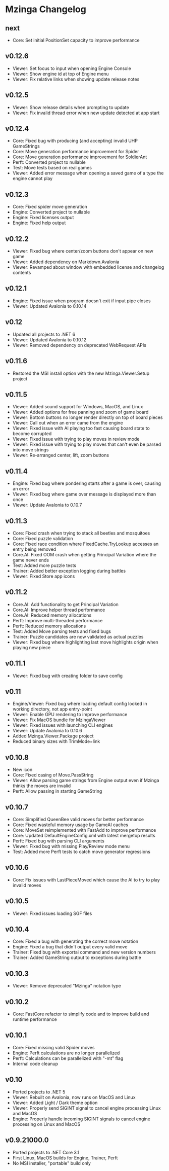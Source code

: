 # Mzinga Changelog #

## next ##

* Core: Set initial PositionSet capacity to improve performance

## v0.12.6 ##

* Viewer: Set focus to input when opening Engine Console
* Viewer: Show engine id at top of Engine menu
* Viewer: Fix relative links when showing update release notes

## v0.12.5 ##

* Viewer: Show release details when prompting to update
* Viewer: Fix invalid thread error when new update detected at app start

## v0.12.4 ##

* Core: Fixed bug with producing (and accepting) invalid UHP GameStrings
* Core: Move generation performance improvement for Spider
* Core: Move generation performance improvement for SoldierAnt
* Perft: Converted project to nullable
* Test: Move tests based on real games
* Viewer: Added error message when opening a saved game of a type the engine cannot play

## v0.12.3 ##

* Core: Fixed spider move generation
* Engine: Converted project to nullable
* Engine: Fixed licenses output
* Engine: Fixed help output

## v0.12.2 ##

* Viewer: Fixed bug where center/zoom buttons don't appear on new game
* Viewer: Added dependency on Markdown.Avalonia
* Viewer: Revamped about window with embedded license and changelog contents

## v0.12.1 ##

* Engine: Fixed issue when program doesn't exit if input pipe closes
* Viewer: Updated Avalonia to 0.10.14

## v0.12 ##

* Updated all projects to .NET 6
* Viewer: Updated Avalonia to 0.10.12
* Viewer: Removed dependency on deprecated WebRequest APIs

## v0.11.6 ##

* Restored the MSI install option with the new Mzinga.Viewer.Setup project

## v0.11.5 ##

* Viewer: Added sound support for Windows, MacOS, and Linux
* Viewer: Added options for free panning and zoom of game board
* Viewer: Bottom buttons no longer render directly on top of board pieces
* Viewer: Call out when an error came from the engine
* Viewer: Fixed issue with AI playing too fast causing board state to become corrupted
* Viewer: Fixed issue with trying to play moves in review mode
* Viewer: Fixed issue with trying to play moves that can't even be parsed into move strings
* Viewer: Re-arranged center, lift, zoom buttons

## v0.11.4 ##

* Engine: Fixed bug where pondering starts after a game is over, causing an error
* Viewer: Fixed bug where game over message is displayed more than once
* Viewer: Update Avalonia to 0.10.7

## v0.11.3 ##

* Core: Fixed crash when trying to stack all beetles and mosquitoes
* Core: Fixed puzzle validation
* Core: Fixed race condition where FixedCache.TryLookup accesses an entry being removed
* Core.AI: Fixed OOM crash when getting Principal Variation where the game never ends
* Test: Added more puzzle tests
* Trainer: Added better exception logging during battles
* Viewer: Fixed Store app icons

## v0.11.2 ##

* Core.AI: Add functionality to get Principal Variation
* Core.AI: Improve helper thread performance
* Core.AI: Reduced memory allocations
* Perft: Improve multi-threaded performance
* Perft: Reduced memory allocations
* Test: Added Move parsing tests and fixed bugs
* Trainer: Puzzle candidates are now validated as actual puzzles
* Viewer: Fixed bug where highlighting last move highlights origin when playing new piece

## v0.11.1 ##

* Viewer: Fixed bug with creating folder to save config

## v0.11 ##

* Engine/Viewer: Fixed bug where loading default config looked in working directory, not app entry-point
* Viewer: Enable GPU rendering to improve performance
* Viewer: Fix MacOS bundle for MzingaViewer
* Viewer: Fixed issues with launching CLI engines
* Viewer: Update Avalonia to 0.10.6
* Added Mzinga.Viewer.Package project
* Reduced binary sizes with TrimMode=link

## v0.10.8 ##

* New icon
* Core: Fixed casing of Move.PassString
* Viewer: Allow parsing game strings from Engine output even if Mzinga thinks the moves are invalid
* Perft: Allow passing in starting GameString

## v0.10.7 ##

* Core: Simplified QueenBee valid moves for better performance
* Core: Fixed wasteful memory usage by GameAI caches
* Core: MoveSet reimplemented with FastAdd to improve performance
* Core: Updated DefaultEngineConfig.xml with latest mergetop results
* Perft: Fixed bug with parsing CLI arguments
* Viewer: Fixed bug with missing Play/Review mode menu
* Test: Added more Perft tests to catch move generator regressions

## v0.10.6 ##

* Core: Fix issues with LastPieceMoved which cause the AI to try to play invalid moves

## v0.10.5 ##

* Viewer: Fixed issues loading SGF files

## v0.10.4 ##

* Core: Fixed a bug with generating the correct move notation
* Engine: Fixed a bug that didn't output every valid move
* Trainer: Fixed bug with exportai command and new version numbers
* Trainer: Added GameString output to exceptions during battle

## v0.10.3 ##

* Viewer: Remove deprecated "Mzinga" notation type

## v0.10.2 ##

* Core: FastCore refactor to simplify code and to improve build and runtime performance

## v0.10.1 ##

* Core: Fixed missing valid Spider moves
* Engine: Perft calculations are no longer parallelized
* Perft: Calculations can be parallelized with "-mt" flag
* Internal code cleanup

## v0.10 ##

* Ported projects to .NET 5
* Viewer: Rebuilt on Avalonia, now runs on MacOS and Linux
* Viewer: Added Light / Dark theme option
* Viewer: Properly send SIGINT signal to cancel engine processing Linux and MacOS
* Engine: Properly handle incoming SIGINT signals to cancel engine processing on Linux and MacOS

## v0.9.21000.0 ##

* Ported projects to .NET Core 3.1
* First Linux, MacOS builds for Engine, Trainer, Perft
* No MSI installer, "portable" build only
